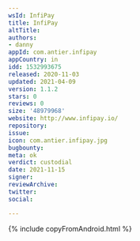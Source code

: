 ```yaml
---
wsId: InfiPay
title: InfiPay
altTitle: 
authors:
- danny
appId: com.antier.infipay
appCountry: in
idd: 1532993675
released: 2020-11-03
updated: 2021-04-09
version: 1.1.2
stars: 0
reviews: 0
size: '48979968'
website: http://www.infipay.io/
repository: 
issue: 
icon: com.antier.infipay.jpg
bugbounty: 
meta: ok
verdict: custodial
date: 2021-11-15
signer: 
reviewArchive: 
twitter: 
social: 

---
```


{% include copyFromAndroid.html %}
